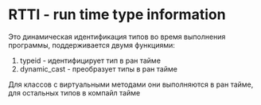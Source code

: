 # RTTI - run time type information
Это динамическая идентификация типов во время выполнения программы, поддерживается двумя функциями:
1. typeid - идентифицирует тип в ран тайме
2. dynamic_cast - преобразует типы в ран тайме

Для классов с виртуальными методами они выполняются в ран тайме, для остальных типов в компайл тайме